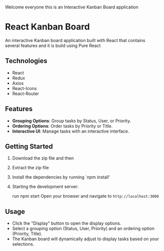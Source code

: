 Welcome everyone this is an Interactive Kanban Board application

# React Kanban Board

An interactive Kanban board application built with React that contains several features and it is build using Pure React

## Technologies
- React
- Redux
- Axios
- React-Icons
- React-Router

## Features

- **Grouping Options**: Group tasks by Status, User, or Priority.
- **Ordering Options**: Order tasks by Priority or Title.
- **Interactive UI**: Manage tasks with an interactive interface.

## Getting Started

1. Download the zip file and then 

2. Extract the zip file
    
3. Install the dependencies by running `npm install'

4. Starting the development server:
    
    run npm start
    Open your browser and navigate to `http://localhost:3000`


## Usage
- Click the "Display" button to open the display options.
- Select a grouping option (Status, User, Priority) and an ordering option (Priority, Title).
- The Kanban board will dynamically adjust to display tasks based on your selections.

